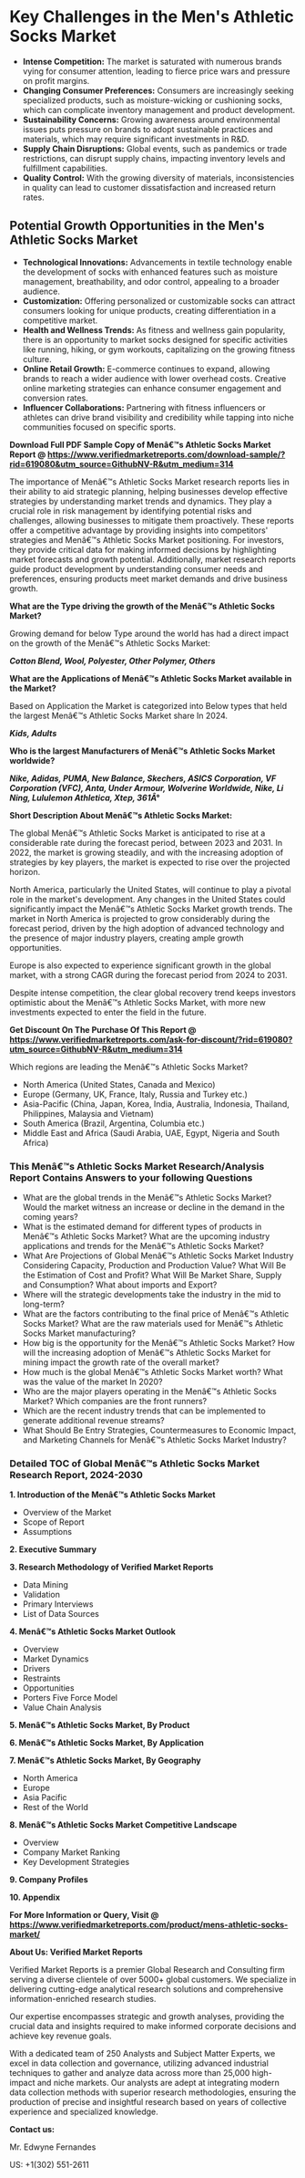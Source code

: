 <p class=""><h1>Key Challenges in the Men's Athletic Socks Market</h1><ul>    <li><strong>Intense Competition:</strong> The market is saturated with numerous brands vying for consumer attention, leading to fierce price wars and pressure on profit margins.</li>    <li><strong>Changing Consumer Preferences:</strong> Consumers are increasingly seeking specialized products, such as moisture-wicking or cushioning socks, which can complicate inventory management and product development.</li>    <li><strong>Sustainability Concerns:</strong> Growing awareness around environmental issues puts pressure on brands to adopt sustainable practices and materials, which may require significant investments in R&D.</li>    <li><strong>Supply Chain Disruptions:</strong> Global events, such as pandemics or trade restrictions, can disrupt supply chains, impacting inventory levels and fulfillment capabilities.</li>    <li><strong>Quality Control:</strong> With the growing diversity of materials, inconsistencies in quality can lead to customer dissatisfaction and increased return rates.</li></ul><h2>Potential Growth Opportunities in the Men's Athletic Socks Market</h1><ul>    <li><strong>Technological Innovations:</strong> Advancements in textile technology enable the development of socks with enhanced features such as moisture management, breathability, and odor control, appealing to a broader audience.</li>    <li><strong>Customization:</strong> Offering personalized or customizable socks can attract consumers looking for unique products, creating differentiation in a competitive market.</li>    <li><strong>Health and Wellness Trends:</strong> As fitness and wellness gain popularity, there is an opportunity to market socks designed for specific activities like running, hiking, or gym workouts, capitalizing on the growing fitness culture.</li>    <li><strong>Online Retail Growth:</strong> E-commerce continues to expand, allowing brands to reach a wider audience with lower overhead costs. Creative online marketing strategies can enhance consumer engagement and conversion rates.</li>    <li><strong>Influencer Collaborations:</strong> Partnering with fitness influencers or athletes can drive brand visibility and credibility while tapping into niche communities focused on specific sports.</li></ul></p><p class=""><strong>Download Full PDF Sample Copy of Menâ€™s Athletic Socks Market Report @ <a href="https://www.verifiedmarketreports.com/download-sample/?rid=619080&utm_source=GithubNV-R&utm_medium=314" target="_blank">https://www.verifiedmarketreports.com/download-sample/?rid=619080&utm_source=GithubNV-R&utm_medium=314</a></strong></p><p>The importance of&nbsp;Menâ€™s Athletic Socks Market research reports lies in their ability to aid strategic planning, helping businesses develop effective strategies by understanding market trends and dynamics. They play a crucial role in risk management by identifying potential risks and challenges, allowing businesses to mitigate them proactively. These reports offer a competitive advantage by providing insights into competitors' strategies and Menâ€™s Athletic Socks Market positioning. For investors, they provide critical data for making informed decisions by highlighting market forecasts and growth potential. Additionally, market research reports guide product development by understanding consumer needs and preferences, ensuring products meet market demands and drive business growth.</p><p><strong>What are the&nbsp;Type driving the growth of the Menâ€™s Athletic Socks Market?</strong></p><p id="" class="">Growing demand for below Type around the world has had a direct impact on the growth of the Menâ€™s Athletic Socks Market:</p><p class=""><em><strong>Cotton Blend, Wool, Polyester, Other Polymer, Others</strong></em></p><p class=""><strong>What are the&nbsp;Applications&nbsp;of Menâ€™s Athletic Socks Market available in the Market?</strong></p><p id="" class="">Based on Application the Market is categorized into Below types that held the largest Menâ€™s Athletic Socks Market share In 2024.</p><p class=""><em><strong>Kids, Adults</strong></em></p><p class=""><strong>Who is the largest Manufacturers of Menâ€™s Athletic Socks Market worldwide?</strong></p><p><em><strong>Nike, Adidas, PUMA, New Balance, Skechers, ASICS Corporation, VF Corporation (VFC), Anta, Under Armour, Wolverine Worldwide, Nike, Li Ning, Lululemon Athletica, Xtep, 361Â°</strong></em></p><p id="" class=""><strong>Short Description About Menâ€™s Athletic Socks Market:</strong></p><p>The global Menâ€™s Athletic Socks Market is anticipated to rise at a considerable rate during the forecast period, between 2023 and 2031. In 2022, the market is growing steadily, and with the increasing adoption of strategies by key players, the market is expected to rise over the projected horizon.</p><p>North America, particularly the United States, will continue to play a pivotal role in the market's development. Any changes in the United States could significantly impact the Menâ€™s Athletic Socks Market growth trends. The market in North America is projected to grow considerably during the forecast period, driven by the high adoption of advanced technology and the presence of major industry players, creating ample growth opportunities.</p><p>Europe is also expected to experience significant growth in the global market, with a strong CAGR during the forecast period from 2024 to 2031.</p><p>Despite intense competition, the clear global recovery trend keeps investors optimistic about the Menâ€™s Athletic Socks Market, with more new investments expected to enter the field in the future.</p><p id="" class=""><strong>Get Discount On The Purchase Of This Report @ <a href="https://www.verifiedmarketreports.com/ask-for-discount/?rid=619080?utm_source=GithubNV-R&utm_medium=314" target="_blank">https://www.verifiedmarketreports.com/ask-for-discount/?rid=619080?utm_source=GithubNV-R&utm_medium=314</a></strong></p><p class="">Which regions are leading the Menâ€™s Athletic Socks Market?</p><ul><li>North America (United States, Canada and Mexico)</li><li>Europe (Germany, UK, France, Italy, Russia and Turkey etc.)</li><li>Asia-Pacific (China, Japan, Korea, India, Australia, Indonesia, Thailand, Philippines, Malaysia and Vietnam)</li><li>South America (Brazil, Argentina, Columbia etc.)</li><li>Middle East and Africa (Saudi Arabia, UAE, Egypt, Nigeria and South Africa)</li></ul><h3 id="" class="">This Menâ€™s Athletic Socks Market Research/Analysis Report Contains Answers to your following Questions</h3><ul><li>What are the global trends in the Menâ€™s Athletic Socks Market? Would the market witness an increase or decline in the demand in the coming years?</li><li>What is the estimated demand for different types of products in Menâ€™s Athletic Socks Market? What are the upcoming industry applications and trends for the Menâ€™s Athletic Socks Market?</li><li>What Are Projections of Global Menâ€™s Athletic Socks Market Industry Considering Capacity, Production and Production Value? What Will Be the Estimation of Cost and Profit? What Will Be Market Share, Supply and Consumption? What about imports and Export?</li><li>Where will the strategic developments take the industry in the mid to long-term?</li><li>What are the factors contributing to the final price of Menâ€™s Athletic Socks Market? What are the raw materials used for Menâ€™s Athletic Socks Market manufacturing?</li><li>How big is the opportunity for the Menâ€™s Athletic Socks Market? How will the increasing adoption of Menâ€™s Athletic Socks Market for mining impact the growth rate of the overall market?</li><li>How much is the global Menâ€™s Athletic Socks Market worth? What was the value of the market In 2020?</li><li>Who are the major players operating in the Menâ€™s Athletic Socks Market? Which companies are the front runners?</li><li>Which are the recent industry trends that can be implemented to generate additional revenue streams?</li><li>What Should Be Entry Strategies, Countermeasures to Economic Impact, and Marketing Channels for Menâ€™s Athletic Socks Market Industry?</li></ul><h3 id="" class="">Detailed TOC of Global Menâ€™s Athletic Socks Market Research Report, 2024-2030</h3><p id="" class=""><strong>1. Introduction of the Menâ€™s Athletic Socks Market</strong></p><ul><li>Overview of the Market</li><li>Scope of Report</li><li>Assumptions</li></ul><p id="" class=""><strong>2. Executive Summary</strong></p><p id="" class=""><strong>3. Research Methodology of Verified Market Reports</strong></p><ul><li>Data Mining</li><li>Validation</li><li>Primary Interviews</li><li>List of Data Sources</li></ul><p id="" class=""><strong>4. Menâ€™s Athletic Socks Market Outlook</strong></p><ul><li>Overview</li><li>Market Dynamics</li><li>Drivers</li><li>Restraints</li><li>Opportunities</li><li>Porters Five Force Model</li><li>Value Chain Analysis</li></ul><p id="" class=""><strong>5. Menâ€™s Athletic Socks Market, By Product</strong></p><p id="" class=""><strong>6. Menâ€™s Athletic Socks Market, By Application</strong></p><p id="" class=""><strong>7. Menâ€™s Athletic Socks Market, By Geography</strong></p><ul><li>North America</li><li>Europe</li><li>Asia Pacific</li><li>Rest of the World</li></ul><p id="" class=""><strong>8. Menâ€™s Athletic Socks Market Competitive Landscape</strong></p><ul><li>Overview</li><li>Company Market Ranking</li><li>Key Development Strategies</li></ul><p id="" class=""><strong>9. Company Profiles</strong></p><p id="" class=""><strong>10. Appendix</strong></p><p id="" class=""><strong>For More Information or Query, Visit @ <a href="https://www.verifiedmarketreports.com/product/mens-athletic-socks-market/" target="_blank">https://www.verifiedmarketreports.com/product/mens-athletic-socks-market/</a></strong></p><p id="" class=""><strong>About Us: Verified Market Reports</strong></p><p id="" class="">Verified Market Reports is a premier Global Research and Consulting firm serving a diverse clientele of over 5000+ global customers. We specialize in delivering cutting-edge analytical research solutions and comprehensive information-enriched research studies.</p><p id="" class="">Our expertise encompasses strategic and growth analyses, providing the crucial data and insights required to make informed corporate decisions and achieve key revenue goals.</p><p id="" class="">With a dedicated team of 250 Analysts and Subject Matter Experts, we excel in data collection and governance, utilizing advanced industrial techniques to gather and analyze data across more than 25,000 high-impact and niche markets. Our analysts are adept at integrating modern data collection methods with superior research methodologies, ensuring the production of precise and insightful research based on years of collective experience and specialized knowledge.</p><p id="" class=""><strong>Contact us:</strong></p><p id="" class="">Mr. Edwyne Fernandes</p><p id="" class="">US: +1(302) 551-2611</p>